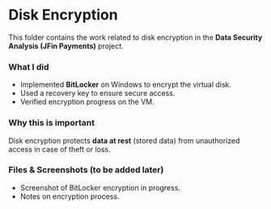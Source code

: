 # Disk Encryption 

This folder contains the work related to disk encryption in the **Data Security Analysis (JFin Payments)** project.

### What I did
- Implemented **BitLocker** on Windows to encrypt the virtual disk.
- Used a recovery key to ensure secure access.
- Verified encryption progress on the VM.

### Why this is important
Disk encryption protects **data at rest** (stored data) from unauthorized access in case of theft or loss.

### Files & Screenshots (to be added later)
- Screenshot of BitLocker encryption in progress.
- Notes on encryption process.
